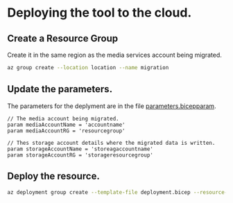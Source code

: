 # Deploying the tool to the cloud.

## Create a Resource Group
Create it in the same region as the media services account being migrated.

```bash
az group create --location location --name migration
```

## Update the parameters.
The parameters for the deplyment are in the file [parameters.bicepparam](parameters.bicepparam).
```bicep
// The media account being migrated.
param mediaAccountName = 'accountname'
param mediaAccountRG = 'resourcegroup'

// Thes storage account details where the migrated data is written.
param storageAccountName = 'storeagaccountname'
param storageAccountRG = 'storageresourcegroup'
```

## Deploy the resource.
```bash
az deployment group create --template-file deployment.bicep --resource-group migration --parameters parameters.bicepparam
```
